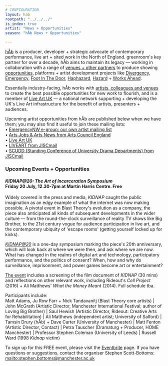 ```yaml
---
# CONFIGURATION
layout: hab
rootpath: "../../../"
is_index: true
artist: "News + Opportunities"
season: "hÅb News + Opportunities"

---
```

[hÅb](/hab) is a producer, developer + strategic advocate of contemporary performance, live art + sited work in the North of England. greenroom's key partner for over a decade, hÅb aims to maintain its legacy — working in collaboration with a range of [venues + other partners](/hab/partners) to produce showing [opportunities](/hab/news), platforms + artist development projects like [Divergency](/hab/divergencymcr), [Emergency](/hab/emergency), [Foot In The Door](/hab/footinthedoor), [Haphazard](/hab/haphazard), [Hazard](/hab/hazard) + [Works Ahead](/hab/worksahead).           
          
Essentially industry-facing, hÅb works with [artists, colleagues and venues](/hab/partners) to create the best possible opportunities for new work to flourish, and is a  member of <a href="http://www.liveartuk.org" target="_blank">Live Art UK</a> — a national network supporting + developing the UK's Live Art infrastructure for the benefit of artists, presenters + audiences.         
          
Upcoming artist opportunities from hÅb are published below when we have them; you may also find it useful to join these mailing lists:         
• [EmergencyNW e-group: our own artist mailing list](/hab/emergencynw)        
• <a href="http://www.artsjobs.org.uk/subscribe" target="_blank">Arts Jobs & Arts News from Arts Council England</a>        
• <a href="http://www.liveartuk.org/pages/sign-up" target="_blank">Live Art UK</a>         
• <a href="http://www.jiscmail.ac.uk/cgi-bin/webadmin?A0=LIVEART" target="_blank">LIVEART from JISCmail</a>         
• <a href="http://www.jiscmail.ac.uk/cgi-bin/webadmin?A0=SCUDD" target="_blank">SCUDD (Standing Conference of University Drama Departments) from JISCmail</a>
             
### Upcoming Events + Opportunities        
        
#### *KIDNAP@20: The Art of Incarceration Symposium*<br>Friday 20 July, 12.30-7pm at Martin Harris Centre. Free          
        
Widely covered in the press and media, *KIDNAP* caught the public imagination as an edgy example of what the internet was now making possible. A pivotal event in Blast Theory's evolution as a company, the piece also anticipated all kinds of subsequent developments in the wider culture — from the round-the-clock surveillance of reality TV shows like Big Brother, to the 21st century vogue for audience participation in live art, and the contemporary ubiquity of 'escape rooms' (getting yourself locked up for kicks).        
        
*<a href="http://www.eventbrite.co.uk/e/kidnap20-the-art-of-incarceration-tickets-45734469028" target="_blank">KIDNAP@20</a>* is a one-day symposium marking the piece's 20th anniversary, which will look back at where we were then, and ask where we are now. What has changed in the realms of digital art and technology, participatory performance, and the politics of consent? When, how and why do surveillance, imprisonment, and power games become art or entertainment?          
        
<a href="http://www.eventbrite.co.uk/e/kidnap20-the-art-of-incarceration-tickets-45734469028" target="_blank">The event</a> includes a screening of the film document of *KIDNAP* (30 mins) and reflections on other relevant work, including Rideout's *Cell Project* (2016) + Ali Matthews' *What the Money Meant* (2014). Full schedule tba.        
        
Participants include:        
Matt Adams, Ju Row Farr + Nick Tandavanitj (Blast Theory core artists) | John McGrath (Artistic Director, Manchester International Festival; author of Loving Big Brother) | Saul Hewish (Artistic Director, Rideout: Creative Arts for Rehabilitation) | Ali Matthews (independent artist; University of Salford) | Tamsin Drury (hÅb) + Dave Carter (University of Manchester) | Matt Fenton (Artistic Director, Contact) | Petra Tauscher (Dramaturg + Producer, HOME Manchester) | Professor Stephen Coleman (University of Leeds) | Russell Ward (1998 *Kidnap* victim)         
         
To sign up for this FREE event, please visit the <a href="www.eventbrite.co.uk/e/kidnap20-the-art-of-incarceration-tickets-45734469028Eventbrite" target="_blank">Eventbrite</a> page. If you have questions or suggestions, contact the organiser Stephen Scott-Bottoms: <mailto:stephen.bottoms@manchester.ac.uk>
